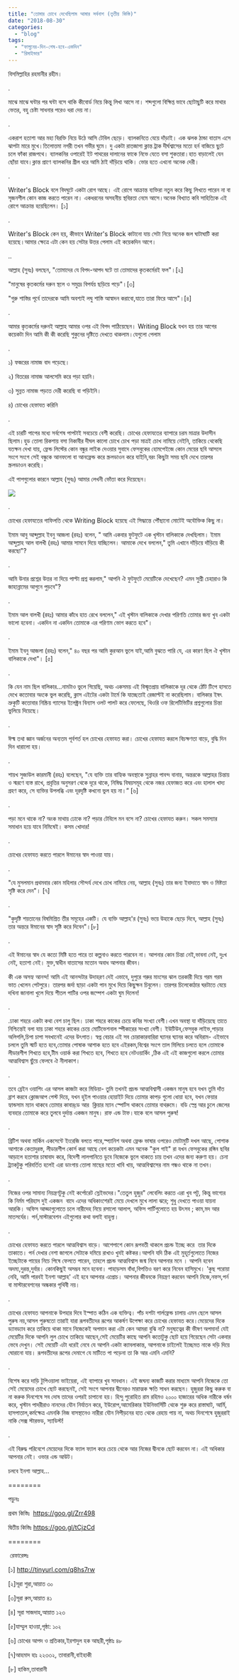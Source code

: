 ```yaml
---
title: "তোমার চোখে দেখেছিলাম আমার সর্বনাশ (তৃতীয় কিস্তি)"
date: "2018-08-30"
categories: 
  - "blog"
tags: 
  - "ফাগুনের-দিন-শেষ-হবে-একদিন"
  - "রিমাইন্ডার"
---
```


বিসমিল্লাহির রহমানীর রহীম।

.

মাঝে মাঝে ঘন্টার পর ঘন্টা বসে থাকি কীবোর্ড নিয়ে কিন্তু লিখা আসে না। শব্দগুলো বিক্ষিপ্ত ভাবে ছোটাছুটি করে মাথার ভেতর, বহু চেষ্টা সাধনার পরেও ধরা দেয় না।

.

একরাশ হতাশা আর মহা বিরক্তি নিয়ে উঠে আসি টেবিল ছেড়ে। ব্যালকনিতে যেয়ে দাঁড়াই। এক ঝলক ঠান্ডা বাতাস এসে ঝাপটা মারে মুখে।তিলোত্তমা নগরী তখন গভীর ঘুমে। দু একটা রাতজাগা ক্লান্ত ট্রাক দীর্ঘশ্বাসের মতো হর্ন বাজিয়ে ছুটে চলে ফাঁকা রাজপথে। ব্যালকনির ওপারেই ইট পাথরের দালানের ফাকে নিভে যেতে বসা শুকতারা।হাত বাড়ালেই যেন ছোঁয়া যাবে।ক্লান্ত প্রাণে ব্যালকনির গ্রীল ধরে আমি ঠাই দাঁড়িয়ে থাকি। ভোর হতে এখনো অনেক দেরী।

.

Writer's Block বলে বিদঘুটে একটা রোগ আছে। এই রোগে আক্রান্ত ব্যক্তিরা নতুন করে কিছু লিখতে পারেন না বা সৃজনশীল কোন কাজ করতে পারেন না। একধরনের অসহনীয় স্থবিরতা নেমে আসে।অনেক বিখ্যাত কবি সাহিত্যিক এই রোগে আক্রান্ত হয়েছিলেন। \[১\]

.

Writer's Block কেন হয়, কীভাবে Writer's Block কাটানো যায় সেটা নিয়ে অনেক জল ঘাটাঘাটি করা হয়েছে।আমার ক্ষেত্রে এটা কেন হয় সেটার উত্তর পেলাম এই কয়েকদিন আগে।

..

আল্লাহ (সুবঃ) বলছেন, "তোমাদের যে বিপদ-আপদ ঘটে তা তোমাদের কৃতকর্মেরই ফল"।\[২\]

"মানুষের কৃতকর্মের দরুন স্থলে ও সমুদ্রে বিপর্যয় ছড়িয়ে পড়ে"।\[৩\] 

"গুরু শাস্তির পূর্বে তাদেরকে আমি অবশ্যই লঘু শাস্তি আস্বাদন করাবো,যাতে তারা ফিরে আসে"।\[৪\]

.

আমার কৃতকর্মের দরুনই আল্লাহ আমার ওপর এই বিপদ পাঠিয়েছেন। Writing Block যখন হয় তার আগের কয়েকটা দিন আমি কী কী করেছি শুকুনের দৃষ্টিতে দেখতে থাকলাম।যেগুলো পেলাম

.

১) ফজরের নামাজ বাদ পড়েছে।

২) বিতরের নামাজ আলসেমি করে পড়া হয়নি।

৩) সুন্নত নামাজ পড়তে দেরী করেছি বা পড়িইনি।

৪) চোখের হেফাযত করিনি

.

এই চারটি পাপের মধ্যে সর্বশেষ পাপটাই সবচেয়ে বেশী করেছি। চোখের হেফাযতের ব্যাপারে চরম মাত্রার উদাসীন ছিলাম।হুড তোলা রিকশায় বসা নিকাবীর দীঘল কালো চোখে চোখ পড়া মাত্রই চোখ নামিয়ে নেইনি, তাকিয়ে থেকেছি যতক্ষন দেখা যায়, ফ্রেন্ড লিস্টের কোন বন্ধুর লাইক দেওয়ার সুবাদে ফেসবুকের হোমপেইজে কোন মেয়ের ছবি আসলে সংগে সংগে সেই বন্ধুকে আনফলো বা আনফ্রেন্ড করে স্ক্রলডাওন করে যাইনি,বরং কিছুটা সময় ছবি দেখে তারপর স্ক্রলডাওন করেছি।

এই পাপগুলোর কারনে আল্লাহ (সুবঃ) আমার লেখনী ভোঁতা করে দিয়েছেন।

[![](images/images-1.jpg)](https://2.bp.blogspot.com/-LGZavBUlBmA/WamEpWykhEI/AAAAAAAABk0/WwSlpROw1ogtorbeAyojbvujihen2HDggCPcBGAYYCw/s1600/images-1.jpg)

.

চোখের হেফাযতের গাফিলতি থেকে Writing Block হয়েছে এই সিদ্ধান্তে পৌঁছানো মোটেই অযৌক্তিক কিছু না।

ইমাম আবু আব্দুল্লাহ ইবনু আজলা (রহঃ) বলেন, " আমি একবার ফুটফুটে এক খৃস্টান বালিকাকে দেখছিলাম। ইমাম আব্দুল্লাহ আল বালখী (রহঃ) আমার সামনে দিয়ে যাচ্ছিলেন। আমাকে দেখে বললেন," তুমি এখানে দাঁড়িয়ে দাঁড়িয়ে কী করছো"?

.

আমি উনার প্রশ্নের উত্তর না দিয়ে পাল্টা প্রশ্ন করলাম," আপনি ঐ ফুটফুটে মেয়েটিকে দেখেছেন? এমন সুশ্রী চেহারাও কি জাহান্নামের আগুনে পুড়বে"?

.

ইমাম আল বালখী (রহঃ) আমার কাঁধে হাত রেখে বললেন," এই খৃস্টান বালিকাকে দেখার পরিণতি তোমার জন্য খুব একটা ভালো হবেনা। একদিন না একদিন তোমাকে এর পরিণাম ভোগ করতে হবে"।

.

ইমাম ইবনু আজলা (রহঃ) বলেন," ৪০ বছর পর আমি কুরআন ভুলে যাই,আমি বুঝতে পারি যে, এর কারণ ছিল ঐ খৃস্টান বালিকাকে দেখা"। \[৫\]

.

কি যেন নাম ছিল বালিকার...নামটাও ভুলে গিয়েছি, অথচ একসময় এই বিস্মৃতপ্রায় বালিকাকে দূর থেকে ঠোঁট টিপে হাসতে দেখে কতোবার অংকে ভুল করেছি, ক্লাস এইটের একটা টার্মে কি যাচ্ছেতাই রেজাল্টই না করেছিলাম। বালিকার ইষৎ ভ্রুকুটি কতোবার নিষ্ক্রিয় গ্যাসের ইলেক্ট্রন বিন্যাস ওলট পালট করে ফেলেছে, থিওরি ওফ রিলেটিভিটির প্রশ্নগুলোর চিন্তা ভুলিয়ে দিয়েছে।

.

ঈল্ম তথা জ্ঞান অর্জনের অন্যতম পূর্বশর্ত হল চোখের হেফাযত করা। চোখের হেফাযত করলে বিচক্ষণতা বাড়ে, বুদ্ধি দিন দিন ধারালো হয়।

.

শায়খ সুজাউল কারমানী (রহঃ) বলেছেন, "যে ব্যক্তি তার বাহ্যিক অবস্থাকে সুন্নাহর পাবন্দ বানায়, অন্তরকে আল্লাহর চিন্তায় ও স্মরণে ব্যস্ত রাখে, প্রবৃত্তির অনুসরণ থেকে দূরে থাকে, নিষিদ্ধ বিষয়সমূহ থেকে নজর হেফাজত করে এবং হালাল খাদ্য গ্রহণ করে, সে ব্যক্তির উপলব্ধি এবং দূরদৃষ্টি কখনো ভুল হয় না।” \[৬\]

.

পড়া মনে থাকে না? অংক মাথায় ঢোকে না? পড়ার টেবিলে মন বসে না? চোখের হেফাযত করুন। সকল সমস্যার সমাধান হয়ে যাবে নিমিষেই। কসম খোদার!

.

চোখের হেফাযত করতে পারলে ঈমানের স্বাদ পাওয়া যায়।

. 

"যে মুসলমান প্রথমবার কোন মহিলার সৌন্দর্য দেখে চোখ নামিয়ে নেয়, আল্লাহ (সুবঃ) তার জন্য ইবাদাতে স্বাদ ও মিষ্টতা সৃষ্টি করে দেন"। \[৭\] 

.

"কুদৃষ্টি শয়তানের বিষমিশ্রিত তীর সমূহের একটি। যে ব্যক্তি আল্লাহ'র (সুবঃ) ভয়ে উহাকে ছেড়ে দিবে, আল্লাহ (সুবঃ) তার অন্তরে ঈমানের স্বাদ সৃষ্টি করে দিবেন"।\[৮\]

.

এই ঈমানের স্বাদ যে কতো মিষ্টি হতে পারে তা কল্পনাও করতে পারবেন না। আপনার কোন চিন্তা নেই,ভাবনা নেই, দুঃখ নেই, হতাশা নেই। মুক্ত,স্বাধীন বাতাসের মতোন অবাধ আপনার জীবন।

কী এক অসহ্য আনন্দ! আমি এই আনন্দটার উদাহরণ দেই এভাবে, দুপুরে গরুর মাংসের ঝাল তরকারী দিয়ে গরম গরম ভাত খেলেন পেটপুরে। তারপর জর্দা ছাড়া একটা পান মুখে দিয়ে কিছুক্ষন চিবুলেন। তারপর চিলেকোঠার ঘরটাতে যেয়ে দখিনা জানালা খুলে দিয়ে শীতল পাটির ওপর জম্পেশ একটা ঘুম দিলেন!

.

.ঢাকা শহরে একটা কথা বেশ চালু ছিল। ঢাকা শহরে কাকের চেয়ে কবির সংখ্যা বেশী।এখন অবস্থা যা দাঁড়িয়েছে তাতে নিশ্চিন্তেই বলা যায় ঢাকা শহরে কাকের চেয়ে মোটিভেশনাল স্পীকারের সংখ্যা বেশী। ইউটিউব,ফেসবুক লাইভ,পাড়ার অলিগলি,চিপা চাপা সবখানেই এদের উৎপাত। স্বপ্ন বেচার এই সব চোরাকারবারিরা ঘ্যানর ঘ্যানর করে অবিরাম- এইভাবে চললে তুমি স্মার্ট হতে হবে,তোমার পোষাক আশাক হতে হবে এইরকম,বিশ্বের সংগে তাল মিলিয়ে চলতে হলে তোমাকে লীডারশীপ শিখতে হবে,টীম ওয়ার্ক করা শিখতে হবে, শিখতে হবে নেটওয়ার্কিং ,ঠিক এই এই কাজগুলো করলে তোমার আত্মবিশ্বাস ছুঁয়ে ফেলবে ঐ নীলাকাশ। 

.

তবে ব্রেইন ওয়াশিং এর আসল কাজটা করে মিডিয়া- তুমি তখনই প্রচন্ড আত্মবিশ্বাসী একজন মানুষ হবে যখন তুমি দাঁত ব্রাশ করবে ক্লোজআপ পেস্ট দিয়ে, যখন হুইল পাওয়ার হোয়াইট দিয়ে তোমার কাপড় গুলো ধোয়া হবে, যখন ফেয়ার হ্যান্ডসাম ম্যান থাকবে তোমার কাবার্‌ডে আর  ক্লিয়ার ম্যান স্পোর্টস থাকবে তোমার বাথরুমে। বডি স্প্রে আর চুলে জেলের ব্যবহার তোমাকে করে তুলবে দুর্দান্ত একজন মানুষ। রাফ এন্ড টাফ।যাকে বলে আসল পুরুষ! 

.

ব্রিটিশ অথবা মার্কিন একসেন্টে ইংরেজি বলতে পারে,স্প্যানিশ অথবা ফ্রেঞ্চ ভাষার ওপরেও মোটামুটি দখল আছে, পোশাক আশাকে কেতাদুরস্ত, লীডারশীপ কোর্স করা আছে বেশ কয়েকটা এমন অনেক "কুল গাই" রা যখন ফেসবুকের রঙ্গিন ছবির আড়ালে হতাশার চাষাবাদ করে, বিদেশী লালপানিতে ডুবে নিজেকে ভুলে থাকতে চায় তখন এদের জন্য করুণা হয়। চেনা ট্র‍্যাকটুকু পরিবর্তিত হলেই এরা ডাংগায় তোলা মাছের মতো খাবি খায়, আত্মবিশ্বাসের নাম গন্ধও থাকে না তখন। 

.

নিজের ওপর সামান্য নিয়ন্ত্রণটুকু নেই কর্পোরেট স্লেইভদের।"তেতুল হুজুর" লেবেলিং করতে এরা খুব পটু, কিন্তু ভাগ্যের কি নির্মম পরিহাস দুই একজন  বাদে এদের অধিকাংশেরই মেয়ে দেখলে মুখে লালা ঝরে; শুধু দেখতে পাওয়া যায়না আরকি। অফিস আড্ডাগুলোতে চলে নারীদেহ নিয়ে রসালো আলাপ, অফিস পার্টিগুলোতে হয় উৎসব ; কাম,মদ আর মাতসর্যের। পর্ন,মাস্টারবেশন এইগুলোর কথা বলাই বাহুল্য।

.

চোখের হেফাযত করতে পারলে আত্মবিশ্বাস বাড়ে। আশেপাশে কোন রূপবতী থাকলে প্রচন্ড ইচ্ছে করে  তার দিকে তাকাতে। পর্ন দেখার নেশা জাগলে সেটাকে দমিয়ে রাখাও খুবই কষ্টকর।আপনি যদি ঠিক এই মুহূর্তগুলোতে নিজের ইচ্ছেটাকে পায়ের নিচে পিষে ফেলতে পারেন, তাহলে প্রচন্ড আত্মবিশ্বাস জন্ম নিবে আপনার মনে । আপনি হবেন অদম্য,দুরন্ত,দুর্বার। কোনকিছুই অসম্ভব মনে হবেনা। পাহাড়সম বাঁধা,বিপত্তিও বরণ করে নিবেন হাসিমুখে। 'কুছ পরোয়া নেহি, আমি পারবই ইনশা আল্লাহ' এই হবে আপনার এপ্রোচ। আপনার জীবনকে নিয়ন্ত্রণ করবেন আপনি নিজে,নফস,পর্ন বা মাস্টারবেশনের অন্ধকার পৃথিবী নয়। 

.

চোখের হেফাযত আপনাকে উপহার দিবে ইস্পাত কঠিন এক ব্যক্তিত্ব। পাঁচ দশটা গার্লফ্রেন্ড চালায় এমন ছেলে আসল পুরুষ নয়,আসল পুরুষতো তারাই যারা রূপবতীদের রূপের আকর্ষণ উপেক্ষা করে চোখের হেফাযত করে।মেয়েদের দিকে ড্যাবড্যাব করে তাকিয়ে থাকা মানে নিজেকেই অপমান করা এটা কেন আমরা বুঝি না? মনুষ্যত্বের কী ভীষণ অপমান! যেই মেয়েটির দিকে আপনি লুল চোখে তাকিয়ে আছেন,সেই মেয়েটির কাছে আপনি কতোটুকু ছোট হয়ে গিয়েছেন সেটা একবার ভেবে দেখুন। সেই মেয়েটি এটা ধরেই নেবে যে আপনি একটা ক্যাবলাকান্ত, আপনাকে চাইলেই ইচ্ছেমত নাকে দড়ি দিয়ে ঘোরানো যায়। রূপবতীদের রূপের দেমাগে যে মাটিতে পা পড়েনা তা কি আর এমনি এমনি? 

.

বিশেষ করে দাড়ি টুপিওয়ালা ভাইয়েরা, এই ব্যাপারে খুব সাবধান। এই জঘন্য কাজটি করার মাধ্যমে আপনি নিজেকে তো সেই মেয়েদের চোখে ছোট করছেনই, সেই সংগে আপনার দ্বীনেরও মারাত্মক ক্ষতি সাধন করছেন। হুজুররা কিছু করুক বা না করুক দিনশেষে সব দোষ তাদের ওপরই চাপানো হয়। হিন্দু পুরোহিত রাম রহিমও ২০০০ হাজারের অধিক নারীকে ধর্ষন করে, খৃস্টান পাদরীরাও নানদের যৌন নির্যাতন করে, ইউরোপ,আমেরিকার ইউনিভার্সিটি থেকে শুরু করে রাস্তাঘাট, আর্মি, হাসপাতাল,কর্মক্ষেত্র এমনকি নিজ বাসস্থানেও নারীরা যৌন নিপীড়নের হাত থেকে রেহায় পায় না, অথচ দিনশেষে হুজুররাই নাকি সেক্স স্টারভড, স্যাডিস্ট!

.

এই বিরুদ্ধ পরিবেশে মেয়েদের দিকে ফ্যাল ফ্যাল করে চেয়ে থেকে আর নিজের দ্বীনকে ছোট করবেন না। এই অধিকার আপনার নেই। ওভার এন্ড আউট। 

চলবে ইনশা আল্লাহ…

\========

পড়ুনঃ

প্রথম কিস্তিঃ  https://goo.gl/Zrr498

দ্বিতীয় কিস্তিঃ https://goo.gl/tCjzCd

\========

 রেফারেন্সঃ

\[১\] http://tinyurl.com/q8hs7rw

\[২\]সূরা শুরা,আয়াত ৩০

\[৩\]সূরা রুম,আয়াত ৪১

\[৪\] সূরা সাজদাহ,আয়াত ১২৩

\[৫\]যাম্মুল হাওয়া,পৃষ্ঠা: ১০২

\[৬\] চোখের আপদ ও প্রতিকার,ইরশাদুল হক আছরী,পৃষ্ঠাঃ ৪৮

\[৭\]আহমাদ হাঃ ২২৩৩২, তাবারানী,বাইহাকী

\[৮\] হাকিম,তাবারানী
